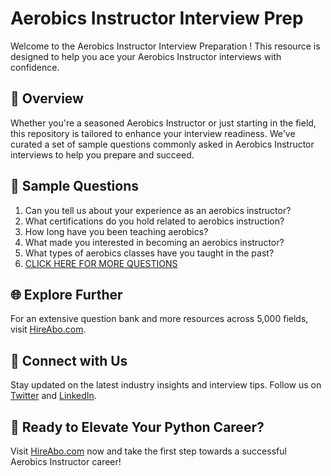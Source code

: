 # Aerobics Instructor Interview Prep

Welcome to the Aerobics Instructor Interview Preparation ! This resource is designed to help you ace your Aerobics Instructor interviews with confidence.

## 🚀 Overview

Whether you're a seasoned Aerobics Instructor or just starting in the field, this repository is tailored to enhance your interview readiness. We've curated a set of sample questions commonly asked in Aerobics Instructor interviews to help you prepare and succeed.

## 📝 Sample Questions

1. Can you tell us about your experience as an aerobics instructor?
2. What certifications do you hold related to aerobics instruction?
3. How long have you been teaching aerobics?
4. What made you interested in becoming an aerobics instructor?
5. What types of aerobics classes have you taught in the past?
6. [CLICK HERE FOR MORE QUESTIONS](https://hireabo.com/job/15_0_43/Aerobics%20Instructor)

## 🌐 Explore Further

For an extensive question bank and more resources across 5,000 fields, visit [HireAbo.com](https://www.hireabo.com).

## 📱 Connect with Us

Stay updated on the latest industry insights and interview tips. Follow us on [Twitter](https://twitter.com/hireabo) and [LinkedIn](https://www.linkedin.com/in/hire-abo-3609972a8/).

## 🚀 Ready to Elevate Your Python Career?

Visit [HireAbo.com](https://www.hireabo.com) now and take the first step towards a successful Aerobics Instructor career!